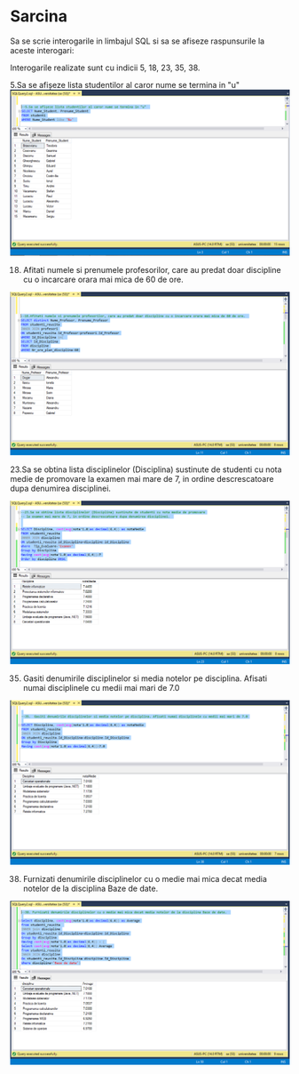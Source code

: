 # Sarcina
Sa se scrie interogarile in limbajul SQL si sa se afiseze raspunsurile la aceste interogari:

Interogarile realizate sunt cu indicii 5, 18, 23, 35, 38.

5.Sa se afișeze lista studentilor al caror nume se termina in "u" 
<img src = "quiery1.png"/>

18. Afitati numele si prenumele profesorilor, care au predat doar discipline cu o incarcare orara mai mica de 60 de ore. 
<img src = "quiery2.png"/>

23.Sa se obtina lista disciplinelor (Disciplina) sustinute de studenti cu nota medie de promovare la examen mai mare de 7, in ordine descrescatoare dupa denumirea disciplinei. 

<img src = "quiery3.png"/>

35.  Gasiti denumirile disciplinelor si media notelor pe disciplina. Afisati numai disciplinele cu medii mai mari de 7.0

<img src = "quiery4.png"/>

38. Furnizati denumirile disciplinelor cu o medie mai mica decat media notelor de la disciplina Baze de date. 

<img src = "quiery5.png"/>
